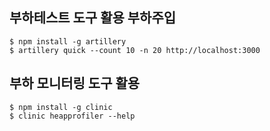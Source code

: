 ## 부하테스트 도구 활용 부하주입

```
$ npm install -g artillery
$ artillery quick --count 10 -n 20 http://localhost:3000
```

## 부하 모니터링 도구 활용

```
$ npm install -g clinic
$ clinic heapprofiler --help
```

